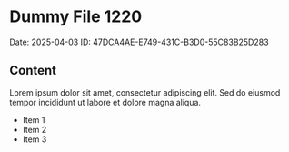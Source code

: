 # Dummy File 1220

Date: 2025-04-03
ID: 47DCA4AE-E749-431C-B3D0-55C83B25D283

## Content

Lorem ipsum dolor sit amet, consectetur adipiscing elit.
Sed do eiusmod tempor incididunt ut labore et dolore magna aliqua.

* Item 1
* Item 2
* Item 3

